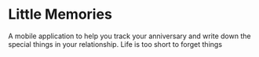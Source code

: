 # Little Memories

A mobile application to help you track your anniversary and write down the special things in your relationship. 
Life is too short to forget things 
